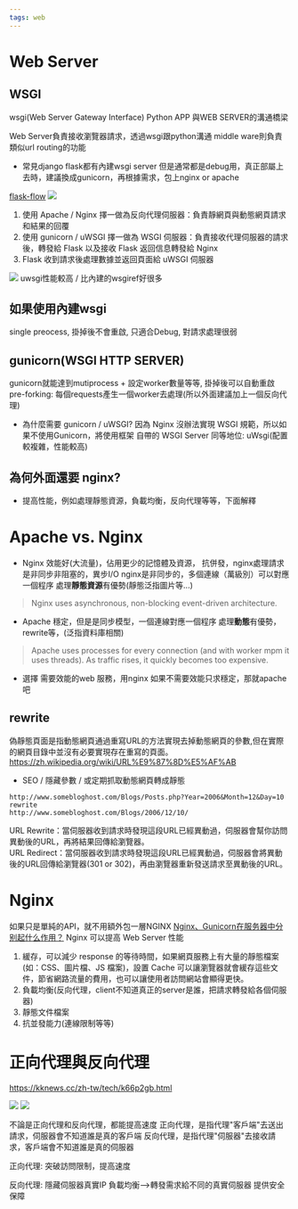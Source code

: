 ```yaml
---
tags: web
---
```



# Web Server

## WSGI
wsgi(Web Server Gateway Interface)
Python APP 與WEB SERVER的溝通橋梁

Web Server負責接收瀏覽器請求，透過wsgi跟python溝通
middle ware則負責類似url routing的功能

- 常見django flask都有內建wsgi server 但是通常都是debug用，真正部屬上去時，建議換成gunicorn，再根據需求，包上nginx or apache

[flask-flow](https://www.maxlist.xyz/2020/05/06/flask-wsgi-nginx/)
![](https://i.imgur.com/4VTeJ0m.png)
1. 使用 Apache / Nginx 擇一做為反向代理伺服器：負責靜網頁與動態網頁請求和結果的回覆
2. 使用 gunicorn / uWSGI 擇一做為 WSGI 伺服器：負責接收代理伺服器的請求後，轉發給 Flask 以及接收 Flask 返回信息轉發給 Nginx
3. Flask 收到請求後處理數據並返回頁面給 uWSGI 伺服器

![](https://i.imgur.com/Q0lpecX.png)
uwsgi性能較高 / 比內建的wsgiref好很多

## 如果使用內建wsgi
single preocess, 掛掉後不會重啟, 只適合Debug, 對請求處理很弱

## gunicorn(WSGI HTTP SERVER)
gunicorn就能達到mutiprocess + 設定worker數量等等, 掛掉後可以自動重啟
pre-forking: 每個requests產生一個worker去處理(所以外面建議加上一個反向代理)
- 為什麼需要 gunicorn / uWSGI?
因為 Nginx 沒辦法實現 WSGI 規範，所以如果不使用Gunicorn，將使用框架 自帶的 WSGI Server
同等地位: uWsgi(配置較複雜，性能較高)

## 為何外面還要 nginx?
- 提高性能，例如處理靜態資源，負載均衡，反向代理等等，下面解釋


# Apache vs. Nginx
- Nginx
效能好(大流量)，佔用更少的記憶體及資源，
抗併發，nginx處理請求是非同步非阻塞的，異步I/O
nginx是非同步的，多個連線（萬級別）可以對應一個程序
處理**靜態資源**有優勢(靜態泛指圖片等...)
> Nginx uses asynchronous, non-blocking event-driven architecture.

- Apache
穩定，但是是同步模型，一個連線對應一個程序
處理**動態**有優勢，rewrite等，(泛指資料庫相關)
> Apache uses processes for every connection (and with worker mpm it uses threads). As traffic rises, it quickly becomes too expensive.

- 選擇
需要效能的web 服務，用nginx
如果不需要效能只求穩定，那就apache吧
 
## rewrite
偽靜態頁面是指動態網頁通過重寫URL的方法實現去掉動態網頁的參數,但在實際的網頁目錄中並沒有必要實現存在重寫的頁面。
https://zh.wikipedia.org/wiki/URL%E9%87%8D%E5%AF%AB
- SEO / 隱藏參數 / 或定期抓取動態網頁轉成靜態
```
http://www.somebloghost.com/Blogs/Posts.php?Year=2006&Month=12&Day=10
rewrite
http://www.somebloghost.com/Blogs/2006/12/10/
```
URL Rewrite：當伺服器收到請求時發現這段URL已經異動過，伺服器會幫你訪問異動後的URL，再將結果回傳給瀏覽器。  
URL Redirect：當伺服器收到請求時發現這段URL已經異動過，伺服器會將異動後的URL回傳給瀏覽器(301 or 302)，再由瀏覽器重新發送請求至異動後的URL。



# Nginx

如果只是單純的API，就不用額外包一層NGINX
[Nginx、Gunicorn在服务器中分别起什么作用？](https://www.zhihu.com/question/38528616)
Nginx 可以提高 Web Server 性能
1. 緩存，可以減少 response 的等待時間，如果網頁服務上有大量的靜態檔案(如：CSS、圖片檔、JS 檔案)，設置 Cache 可以讓瀏覽器就會緩存這些文件，節省網路流量的費用，也可以讓使用者訪問網站會顯得更快。
2. 負載均衡(反向代理，client不知道真正的server是誰，把請求轉發給各個伺服器)
3. 靜態文件檔案
3. 抗並發能力(連線限制等等)



# 正向代理與反向代理

https://kknews.cc/zh-tw/tech/k66p2gb.html

![](https://i.imgur.com/iqN3dfN.png)
![](https://i.imgur.com/Lpr8Wco.png)

不論是正向代理和反向代理，都能提高速度
正向代理，是指代理"客戶端"去送出請求，伺服器會不知道誰是真的客戶端
反向代理，是指代理"伺服器"去接收請求，客戶端會不知道誰是真的伺服器

正向代理:
突破訪問限制，提高速度

反向代理:
隱藏伺服器真實IP
負載均衡-->轉發需求給不同的真實伺服器
提供安全保障